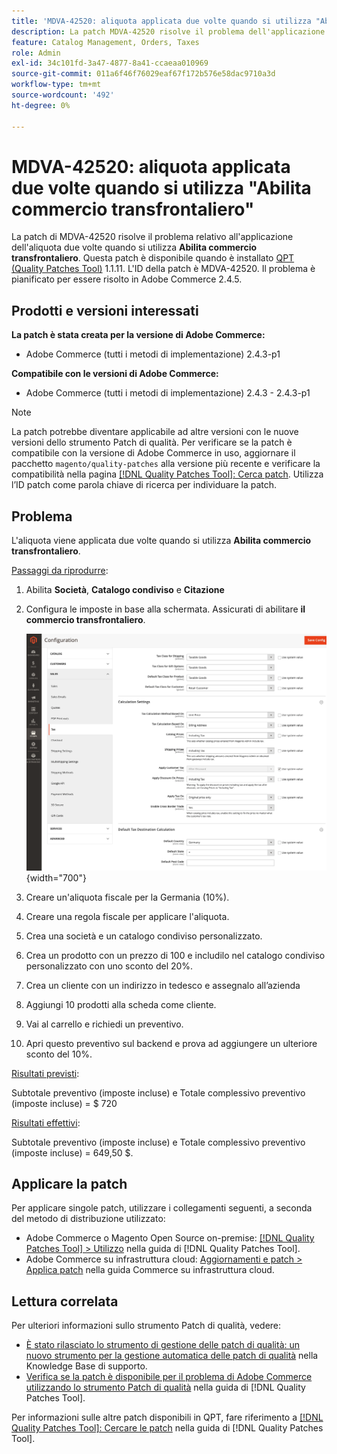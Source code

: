 ```yaml
---
title: 'MDVA-42520: aliquota applicata due volte quando si utilizza "Abilita commercio transfrontaliero"'
description: La patch MDVA-42520 risolve il problema dell'applicazione dell'aliquota due volte quando si utilizza **Abilita commercio transfrontaliero**. Questa patch è disponibile quando è installato [Quality Patches Tool (QPT)](https://experienceleague.adobe.com/it/docs/commerce-operations/tools/quality-patches-tool/quality-patches-tool-to-self-serve-quality-patches) 1.1.11. L'ID della patch è MDVA-42520. Il problema è pianificato per essere risolto in Adobe Commerce 2.4.5.
feature: Catalog Management, Orders, Taxes
role: Admin
exl-id: 34c101fd-3a47-4877-8a41-ccaeaa010969
source-git-commit: 011a6f46f76029eaf67f172b576e58dac9710a3d
workflow-type: tm+mt
source-wordcount: '492'
ht-degree: 0%

---
```


# MDVA-42520: aliquota applicata due volte quando si utilizza &quot;Abilita commercio transfrontaliero&quot;

La patch di MDVA-42520 risolve il problema relativo all&#39;applicazione dell&#39;aliquota due volte quando si utilizza **Abilita commercio transfrontaliero**. Questa patch è disponibile quando è installato [QPT (Quality Patches Tool)](https://experienceleague.adobe.com/it/docs/commerce-operations/tools/quality-patches-tool/quality-patches-tool-to-self-serve-quality-patches) 1.1.11. L&#39;ID della patch è MDVA-42520. Il problema è pianificato per essere risolto in Adobe Commerce 2.4.5.

## Prodotti e versioni interessati

**La patch è stata creata per la versione di Adobe Commerce:**

* Adobe Commerce (tutti i metodi di implementazione) 2.4.3-p1

**Compatibile con le versioni di Adobe Commerce:**

* Adobe Commerce (tutti i metodi di implementazione) 2.4.3 - 2.4.3-p1

>[!NOTE]
>
>La patch potrebbe diventare applicabile ad altre versioni con le nuove versioni dello strumento Patch di qualità. Per verificare se la patch è compatibile con la versione di Adobe Commerce in uso, aggiornare il pacchetto `magento/quality-patches` alla versione più recente e verificare la compatibilità nella pagina [[!DNL Quality Patches Tool]: Cerca patch](https://experienceleague.adobe.com/it/docs/commerce-operations/tools/quality-patches-tool/quality-patches-tool-to-self-serve-quality-patches). Utilizza l’ID patch come parola chiave di ricerca per individuare la patch.

## Problema

L&#39;aliquota viene applicata due volte quando si utilizza **Abilita commercio transfrontaliero**.

<u>Passaggi da riprodurre</u>:

1. Abilita **Società**, **Catalogo condiviso** e **Citazione**
1. Configura le imposte in base alla schermata. Assicurati di abilitare **il commercio transfrontaliero**.

   ![impostazioni imposta](/help/assets/tools/tax_settings_1.png){width="700"}

1. Creare un&#39;aliquota fiscale per la Germania (10%).
1. Creare una regola fiscale per applicare l&#39;aliquota.
1. Crea una società e un catalogo condiviso personalizzato.
1. Crea un prodotto con un prezzo di 100 e includilo nel catalogo condiviso personalizzato con uno sconto del 20%.
1. Crea un cliente con un indirizzo in tedesco e assegnalo all’azienda
1. Aggiungi 10 prodotti alla scheda come cliente.
1. Vai al carrello e richiedi un preventivo.
1. Apri questo preventivo sul backend e prova ad aggiungere un ulteriore sconto del 10%.

<u>Risultati previsti</u>:

Subtotale preventivo (imposte incluse) e Totale complessivo preventivo (imposte incluse) = $ 720

<u>Risultati effettivi</u>:

Subtotale preventivo (imposte incluse) e Totale complessivo preventivo (imposte incluse) = 649,50 $.

## Applicare la patch

Per applicare singole patch, utilizzare i collegamenti seguenti, a seconda del metodo di distribuzione utilizzato:

* Adobe Commerce o Magento Open Source on-premise: [[!DNL Quality Patches Tool] > Utilizzo](/help/tools/quality-patches-tool/usage.md) nella guida di [!DNL Quality Patches Tool].
* Adobe Commerce su infrastruttura cloud: [Aggiornamenti e patch > Applica patch](https://experienceleague.adobe.com/docs/commerce-cloud-service/user-guide/develop/upgrade/apply-patches.html?lang=it) nella guida Commerce su infrastruttura cloud.

## Lettura correlata

Per ulteriori informazioni sullo strumento Patch di qualità, vedere:

* [È stato rilasciato lo strumento di gestione delle patch di qualità: un nuovo strumento per la gestione automatica delle patch di qualità](https://experienceleague.adobe.com/it/docs/commerce-operations/tools/quality-patches-tool/quality-patches-tool-to-self-serve-quality-patches) nella Knowledge Base di supporto.
* [Verifica se la patch è disponibile per il problema di Adobe Commerce utilizzando lo strumento Patch di qualità](/help/tools/quality-patches-tool/patches-available-in-qpt/check-patch-for-magento-issue-with-magento-quality-patches.md) nella guida di [!DNL Quality Patches Tool].

Per informazioni sulle altre patch disponibili in QPT, fare riferimento a [[!DNL Quality Patches Tool]: Cercare le patch](https://experienceleague.adobe.com/tools/commerce-quality-patches/index.html?lang=it) nella guida di [!DNL Quality Patches Tool].
